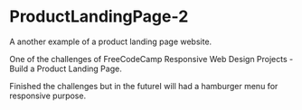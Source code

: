 # ProductLandingPage-2
A another example of a product landing page website. 


One of the challenges of FreeCodeCamp Responsive Web Design Projects - Build a Product Landing Page.

Finished the challenges but in the futureI will had a hamburger menu for responsive purpose.

